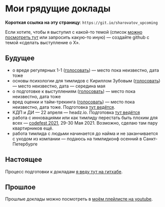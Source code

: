 # Мои грядущие доклады

**Короткая ссылка на эту страницу**: `https://git.io/sharovatov_upcoming`

Eсли хотите, чтобы я выступил с какой-то темой (список [можно посмотреть тут](topics.md) или запросить какую-то иную) — создайте github с темой «сделать выступление о Х».

## Будущее
- о вреде регулярных 1-1 ([голосовать](https://github.com/sharovatov/teamlead/issues/8)) — место пока неизвестно, дата тоже
- основы психологии для тимлидов с Кириллом Зубовым ([голосовать](https://github.com/sharovatov/teamlead/issues/9)) — место неизвестно, дата — середина мая
- о подготовке к выступлениям ([голосовать](https://github.com/sharovatov/teamlead/issues/10)) — место пока неизвестно, дата тоже
- вред оценки и тайм-трекинга ([голосовать](https://github.com/sharovatov/teamlead/issues/11)) — место пока неизвестно, дата тоже. Подготовка [тут ведётся](talks/estimation_and_tracking.md).
- КДП и ДИ — 22 апреля — headz.io. Подготовка [тут ведётся](talks/kdp.md)
- работа с инновациями или как тимлиду перестать быть плохим для всех — [codefest 2021](https://11.codefest.ru), 29-30 Мая 2021. Возможно, сделаю там пару квартирников ещё.
- работа тимлида с людьми начинается до найма и не заканчивается с уходом из компании — подаюсь на тимлидконф осенний в Санкт-Петербурге

## Настоящее

Процесс подготовки к докладам [я веду тут на гитхабе](talks/README.md).

## Прошлое
Прошлые доклады можно посмотреть в [моём плейлисте на youtube](https://www.youtube.com/watch?v=-ZXhMJ4M9xI&list=PLFtS8Ah0wZvWS37oveJ0-D5K6V7GWUpqY).

